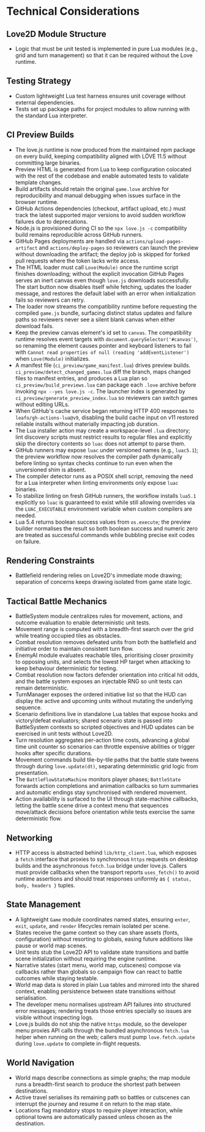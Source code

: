 # Technical Considerations

## Love2D Module Structure
- Logic that must be unit tested is implemented in pure Lua modules (e.g., grid and turn management) so that it can be required without the Love runtime.

## Testing Strategy
- Custom lightweight Lua test harness ensures unit coverage without external dependencies.
- Tests set up package paths for project modules to allow running with the standard Lua interpreter.

## CI Preview Builds
- The love.js runtime is now produced from the maintained npm package on every build, keeping compatibility aligned with LÖVE 11.5 without committing large binaries.
- Preview HTML is generated from Lua to keep configuration colocated with the rest of the codebase and enable automated tests to validate template changes.
- Build artifacts should retain the original `game.love` archive for reproducibility and manual debugging when issues surface in the browser runtime.
- GitHub Actions dependencies (checkout, artifact upload, etc.) must track the latest supported major versions to avoid sudden workflow failures due to deprecations.
- Node.js is provisioned during CI so the `npx love.js -c` compatibility build remains reproducible across GitHub runners.
- GitHub Pages deployments are handled via `actions/upload-pages-artifact` and `actions/deploy-pages` so reviewers can launch the preview without downloading the artifact; the deploy job is skipped for forked pull requests where the token lacks write access.
- The HTML loader must call `Love(Module)` once the runtime script finishes downloading; without the explicit invocation GitHub Pages serves an inert canvas even though `love.js` downloads successfully. The start button now disables itself while fetching, updates the loader message, and restores the default label with an error when initialization fails so reviewers can retry.
- The loader now streams the compatibility runtime before requesting the compiled `game.js` bundle, surfacing distinct status updates and failure paths so reviewers never see a silent blank canvas when either download fails.
- Keep the preview canvas element's id set to `canvas`. The compatibility runtime resolves event targets with `document.querySelector('#canvas')`, so renaming the element causes pointer and keyboard listeners to fail with `Cannot read properties of null (reading 'addEventListener')` when `Love(Module)` initializes.
- A manifest file (`ci_preview/game_manifest.lua`) drives preview builds. `ci_preview/detect_changed_games.lua` diff the branch, maps changed files to manifest entries, and produces a Lua plan so `ci_preview/build_previews.lua` can package each `.love` archive before invoking `npx --yes love.js -c`. The launcher index is generated by `ci_preview/generate_preview_index.lua` so reviewers can switch games without editing URLs.
- When GitHub's cache service began returning HTTP 400 responses to `leafo/gh-actions-lua@v9`, disabling the build cache input on v11 restored reliable installs without materially impacting job duration.
- The Lua installer action may create a workspace-level `.lua` directory; lint discovery scripts must restrict results to regular files and explicitly skip the directory contents so `luac` does not attempt to parse them.
- GitHub runners may expose `luac` under versioned names (e.g., `luac5.1`); the preview workflow now resolves the compiler path dynamically before linting so syntax checks continue to run even when the unversioned shim is absent.
- The compiler detector runs as a POSIX shell script, removing the need for a Lua interpreter when linting environments only expose `luac` binaries.
- To stabilize linting on fresh GitHub runners, the workflow installs `lua5.1` explicitly so `luac` is guaranteed to exist while still allowing overrides via the `LUAC_EXECUTABLE` environment variable when custom compilers are needed.
- Lua 5.4 returns boolean success values from `os.execute`; the preview builder normalises the result so both boolean success and numeric zero are treated as successful commands while bubbling precise exit codes on failure.

## Rendering Constraints
- Battlefield rendering relies on Love2D's immediate mode drawing; separation of concerns keeps drawing isolated from game state logic.

## Tactical Battle Mechanics
- BattleSystem module centralizes rules for movement, actions, and outcome evaluation to enable deterministic unit tests.
- Movement range is computed with a breadth-first search over the grid while treating occupied tiles as obstacles.
- Combat resolution removes defeated units from both the battlefield and initiative order to maintain consistent turn flow.
- EnemyAI module evaluates reachable tiles, prioritising closer proximity to opposing units, and selects the lowest HP target when attacking to keep behaviour deterministic for testing.
- Combat resolution now factors defender orientation into critical hit odds, and the battle system exposes an injectable RNG so unit tests can remain deterministic.
- TurnManager exposes the ordered initiative list so that the HUD can display the active and upcoming units without mutating the underlying sequence.
- Scenario definitions live in standalone Lua tables that expose hooks and victory/defeat evaluators; shared scenario state is passed into BattleSystem contexts so scripted objectives and HUD updates can be exercised in unit tests without Love2D.
- Turn resolution aggregates per-action time costs, advancing a global time unit counter so scenarios can throttle expensive abilities or trigger hooks after specific durations.
- Movement commands build tile-by-tile paths that the battle state tweens through during `love.update(dt)`, separating deterministic grid logic from presentation.
- The `BattleFlowStateMachine` monitors player phases; `BattleState` forwards action completions and animation callbacks so turn summaries and automatic endings stay synchronised with rendered movement.
- Action availability is surfaced to the UI through state-machine callbacks, letting the battle scene drive a context menu that sequences move/attack decisions before orientation while tests exercise the same deterministic flow.

## Networking
- HTTP access is abstracted behind `lib/http_client.lua`, which exposes a `fetch` interface that proxies to synchronous `https`
  requests on desktop builds and the asynchronous `fetch.lua` bridge under love.js. Callers must provide callbacks when the
  transport reports `uses_fetch()` to avoid runtime assertions and should treat responses uniformly as `{ status, body, headers }`
  tuples.

## State Management
- A lightweight `Game` module coordinates named states, ensuring `enter`, `exit`, `update`, and `render` lifecycles remain isolated per scene.
- States receive the game context so they can share assets (fonts, configuration) without resorting to globals, easing future additions like pause or world map scenes.
- Unit tests stub the Love2D API to validate state transitions and battle scene initialization without requiring the engine runtime.
- Narrative states (start menu, world map, cutscenes) compose via callbacks rather than globals so campaign flow can react to battle outcomes while staying testable.
- World map data is stored in plain Lua tables and mirrored into the shared context, enabling persistence between state transitions without serialisation.
- The developer menu normalises upstream API failures into structured error messages; rendering treats those entries specially so issues are visible without inspecting logs.
- Love.js builds do not ship the native `https` module, so the developer menu proxies API calls through the bundled asynchronous `fetch.lua` helper when running on the web; callers must pump `love.fetch.update` during `love.update` to complete in-flight requests.

## World Navigation
- World maps describe connections as simple graphs; the map module runs a breadth-first search to produce the shortest path between destinations.
- Active travel serialises its remaining path so battles or cutscenes can interrupt the journey and resume it on return to the map state.
- Locations flag mandatory stops to require player interaction, while optional towns are automatically passed unless chosen as the destination.
